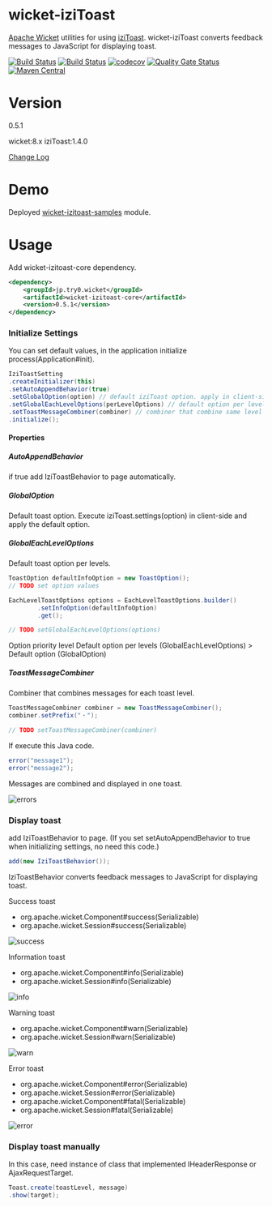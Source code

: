 # wicket-iziToast
[Apache Wicket](https://wicket.apache.org/) utilities for using [iziToast](http://izitoast.marcelodolza.com/).
wicket-iziToast converts feedback messages to JavaScript for displaying toast.



[![Build Status](https://github.com/try0/wicket-iziToast/workflows/Java%20CI/badge.svg)](https://github.com/try0/wicket-iziToast/actions?query=workflow%3A%22Java+CI%22)
[![Build Status](https://travis-ci.org/try0/wicket-iziToast.svg?branch=master)](https://travis-ci.org/try0/wicket-iziToast)
[![codecov](https://codecov.io/gh/try0/wicket-iziToast/branch/master/graph/badge.svg)](https://codecov.io/gh/try0/wicket-iziToast)
[![Quality Gate Status](https://sonarcloud.io/api/project_badges/measure?project=jp.try0.wicket%3Awicket-iziToast-parent&metric=alert_status)](https://sonarcloud.io/dashboard?id=jp.try0.wicket%3Awicket-izitoast-parent)
[![Maven Central](https://img.shields.io/maven-central/v/jp.try0.wicket/wicket-izitoast-core.svg?label=Maven%20Central)](https://search.maven.org/search?q=g:%22jp.try0.wicket%22%20AND%20a:%22wicket-izitoast-core%22)



# Version
0.5.1

wicket:8.x iziToast:1.4.0

[Change Log](CHANGELOG.md)




# Demo
Deployed [wicket-izitoast-samples](https://try0.jp/app/wicket-izitoast-samples/) module.



# Usage

Add wicket-izitoast-core dependency.
```xml
<dependency>
    <groupId>jp.try0.wicket</groupId>
    <artifactId>wicket-izitoast-core</artifactId>
    <version>0.5.1</version>
</dependency>
```


### Initialize Settings
You can set default values, in the application initialize process(Application#init).
```java
IziToastSetting
.createInitializer(this)
.setAutoAppendBehavior(true)
.setGlobalOption(option) // default iziToast option. apply in client-side (execute iziToast.settings(option))
.setGlobalEachLevelOptions(perLevelOptions) // default option per levels. apply in server-side.
.setToastMessageCombiner(combiner) // combiner that combine same level feedback messages.
.initialize();
```
#### Properties
##### AutoAppendBehavior
if true add IziToastBehavior to page automatically.

##### GlobalOption
Default toast option. Execute iziToast.settings(option) in client-side and apply the default option.

##### GlobalEachLevelOptions
Default toast option per levels.

```java
ToastOption defaultInfoOption = new ToastOption();
// TODO set option values

EachLevelToastOptions options = EachLevelToastOptions.builder()
        .setInfoOption(defaultInfoOption)
        .get();

// TODO setGlobalEachLevelOptions(options)
```


Option priority level
Default option per levels (GlobalEachLevelOptions) > Default option (GlobalOption)

##### ToastMessageCombiner
Combiner that combines messages for each toast level.

```java
ToastMessageCombiner combiner = new ToastMessageCombiner();
combiner.setPrefix("・");

// TODO setToastMessageCombiner(combiner)
```

If execute this Java code.
```java
error("message1");
error("message2");
```

Messages are combined and displayed in one toast.

![errors](https://user-images.githubusercontent.com/17096601/71779629-dd56bc80-2ffa-11ea-9f45-b75b1f86d5da.PNG)


### Display toast

add IziToastBehavior to page.
(If you set setAutoAppendBehavior to true when initializing settings, no need this code.)
```java
add(new IziToastBehavior());
```

IziToastBehavior converts feedback messages to JavaScript for displaying toast.


Success toast
* org.apache.wicket.Component#success(Serializable)
* org.apache.wicket.Session#success(Serializable)

![success](https://user-images.githubusercontent.com/17096601/71773891-9d66e980-2fa8-11ea-8a3f-83e804549c58.PNG)


Information toast
* org.apache.wicket.Component#info(Serializable)
* org.apache.wicket.Session#info(Serializable)

![info](https://user-images.githubusercontent.com/17096601/71773896-aa83d880-2fa8-11ea-9149-e0c99aec01b9.PNG)


Warning toast
* org.apache.wicket.Component#warn(Serializable)
* org.apache.wicket.Session#warn(Serializable)

![warn](https://user-images.githubusercontent.com/17096601/71773898-b40d4080-2fa8-11ea-81aa-0776713cdb2e.PNG)


Error toast
* org.apache.wicket.Component#error(Serializable)
* org.apache.wicket.Session#error(Serializable)
* org.apache.wicket.Component#fatal(Serializable)
* org.apache.wicket.Session#fatal(Serializable)

![error](https://user-images.githubusercontent.com/17096601/71773873-50831300-2fa8-11ea-9df5-0474e7a1b7c1.PNG)



### Display toast manually
In this case, need instance of class that implemented IHeaderResponse or AjaxRequestTarget.

```java
Toast.create(toastLevel, message)
.show(target);
```

